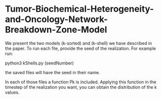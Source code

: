 # Tumor-Biochemical-Heterogeneity-and-Oncology-Network-Breakdown-Zone-Model

We present the two models (k-sorted) and (k-shell) we have described in the paper.
To run each file, provide the seed of the realization. For example run: 

python3 kShells.py (seedNumber)
  
the saved files will have the seed in their name.
  
In each of those files a function Pk is included. Applying this function in the timestep of the realization you want, you can obtain the distribution of the k values.
